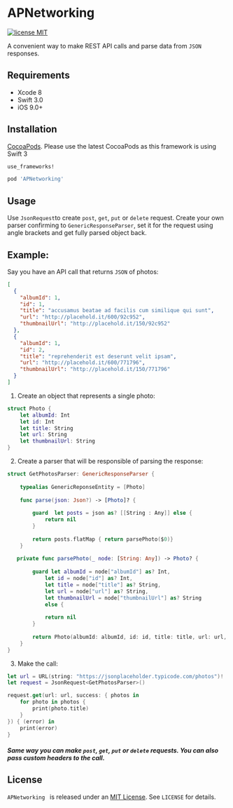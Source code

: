 # APNetworking
 [![license MIT](https://img.shields.io/cocoapods/l/JSQCoreDataKit.svg)][mitLink]
 
A convenient way to make REST API calls and parse data from `JSON` responses. 

## Requirements
* Xcode 8
* Swift 3.0
* iOS 9.0+

## Installation

[CocoaPods](http://cocoapods.org). Please use the latest CocoaPods as this framework is using Swift 3  

````ruby
use_frameworks!

pod 'APNetworking'

````
## Usage 

Use `JsonRequest`to create `post`, `get`, `put` or `delete` request. Create your own parser confirming to `GenericResponseParser`, set it for the request using angle brackets and get fully parsed object back. 


## Example:

Say you have an API call that returns `JSON` of photos:

````json
[
  {
    "albumId": 1,
    "id": 1,
    "title": "accusamus beatae ad facilis cum similique qui sunt",
    "url": "http://placehold.it/600/92c952",
    "thumbnailUrl": "http://placehold.it/150/92c952"
  },
  {
    "albumId": 1,
    "id": 2,
    "title": "reprehenderit est deserunt velit ipsam",
    "url": "http://placehold.it/600/771796",
    "thumbnailUrl": "http://placehold.it/150/771796"
  }
]
````

1) Create an object that represents a single photo:

````swift
struct Photo {
    let albumId: Int
    let id: Int
    let title: String
    let url: String
    let thumbnailUrl: String
}
````

2) Create a parser that will be responsible of parsing the response:

````swift
struct GetPhotosParser: GenericResponseParser {
    
    typealias GenericReponseEntity = [Photo]
    
    func parse(json: Json?) -> [Photo]? {
        
        guard  let posts = json as? [[String : Any]] else {
            return nil
        }
        
        return posts.flatMap { return parsePhoto($0)}
    }
    
   private func parsePhoto(_ node: [String: Any]) -> Photo? {
    
        guard let albumId = node["albumId"] as? Int,
            let id = node["id"] as? Int,
            let title = node["title"] as? String,
            let url = node["url"] as? String,
            let thumbnailUrl = node["thumbnailUrl"] as? String
            else {
        
            return nil
        }
    
        return Photo(albumId: albumId, id: id, title: title, url: url, thumbnailUrl: thumbnailUrl)
    }
}
````

3) Make the call: 

````swift
let url = URL(string: "https://jsonplaceholder.typicode.com/photos")!
let request = JsonRequest<GetPhotosParser>()

request.get(url: url, success: { photos in    
	for photo in photos {
		print(photo.title)
	}       
}) { (error) in     
	print(error)
}
````

##### Same way you can make `post`, `get`, `put` or `delete` requests. You can also pass custom headers to the call.



## License

`APNetworking ` is released under an [MIT License][mitLink]. See `LICENSE` for details.

[mitLink]:http://opensource.org/licenses/MIT
